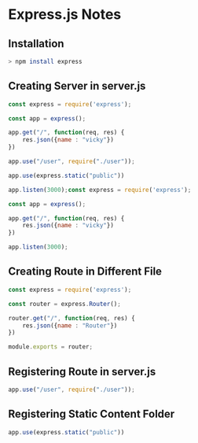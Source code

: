 # Express.js Notes

## Installation

```sh
> npm install express
```

## Creating Server in server.js

```js
const express = require('express');

const app = express();

app.get("/", function(req, res) {
    res.json({name : "vicky"})
})

app.use("/user", require("./user"));

app.use(express.static("public"))

app.listen(3000);const express = require('express');

const app = express();

app.get("/", function(req, res) {
    res.json({name : "vicky"})
})

app.listen(3000);
```

## Creating Route in Different File

```js
const express = require('express');

const router = express.Router();

router.get("/", function(req, res) {
    res.json({name : "Router"})
})

module.exports = router;
```

## Registering Route in server.js

```js
app.use("/user", require("./user"));
```

## Registering Static Content Folder

```js
app.use(express.static("public"))
```
